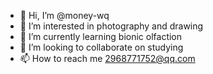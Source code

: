- 👋 Hi, I’m @money-wq
- 👀 I’m interested in photography and drawing
- 🌱 I’m currently learning bionic olfaction
- 💞️ I’m looking to collaborate on studying
- 📫 How to reach me 2968771752@qq.com

<!---
money-wq/money-wq is a ✨ special ✨ repository because its `README.md` (this file) appears on your GitHub profile.
You can click the Preview link to take a look at your changes.
--->

